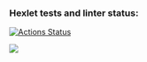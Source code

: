 ### Hexlet tests and linter status:
[![Actions Status](https://github.com/AnsGit/frontend-project-44/actions/workflows/hexlet-check.yml/badge.svg)](https://github.com/AnsGit/frontend-project-44/actions)

<a href="https://codeclimate.com/github/AnsGit/frontend-project-44/maintainability"><img src="https://api.codeclimate.com/v1/badges/fbb16bc55a36d15ddbfb/maintainability" /></a>